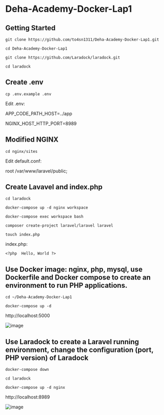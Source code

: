 # Deha-Academy-Docker-Lap1

## Getting Started
`git clone https://github.com/to4sn1311/Deha-Academy-Docker-Lap1.git ` </br>

` cd Deha-Academy-Docker-Lap1 ` </br>

` git clone https://github.com/Laradock/laradock.git ` </br>

`cd laradock`

## Create .env 

`cp .env.example .env`</br>

Edit .env: </br>

APP_CODE_PATH_HOST=../app

NGINX_HOST_HTTP_PORT=8989

## Modified NGINX 

`cd nginx/sites` </br>

Edit default.conf: </b>

root /var/www/laravel/public;

## Create Lavavel and index.php

`cd laradock`

`docker-compose up -d nginx workspace`

`docker-compose exec workspace bash`

`composer create-project laravel/laravel laravel`

`touch index.php`

index.php:

`<?php 
Hello, World
?>`

## Use Docker image: nginx, php, mysql, use Dockerfile and Docker compose to create an environment to run PHP applications.

`cd ~/Deha-Academy-Docker-Lap1`

`docker-compose up -d`

http://localhost:5000

![image](https://github.com/user-attachments/assets/918f448a-2f15-4c1a-93b5-a7260294df96)


## Use Laradock to create a Laravel running environment, change the configuration (port, PHP version) of Laradock

`docker-compose down`

`cd laradock`

`docker-compose up -d nginx`

http://localhost:8989

![image](https://github.com/user-attachments/assets/916cea7a-ab76-4670-b055-401ab2102a41)


